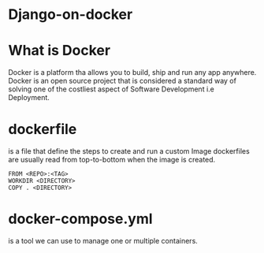 # Django-on-docker

# What is Docker
Docker is a platform tha allows you to build, ship and run  any app anywhere.
Docker is an open source project that is considered a standard way of solving one of the costliest aspect of Software Development i.e Deployment.

# dockerfile
is a file that define the steps to create and run a custom Image 
dockerfiles are usually read from top-to-bottom when the image is created.
```
FROM <REPO>:<TAG>
WORKDIR <DIRECTORY>
COPY . <DIRECTORY>
```

# docker-compose.yml
is a tool we can use to manage one or multiple containers.
